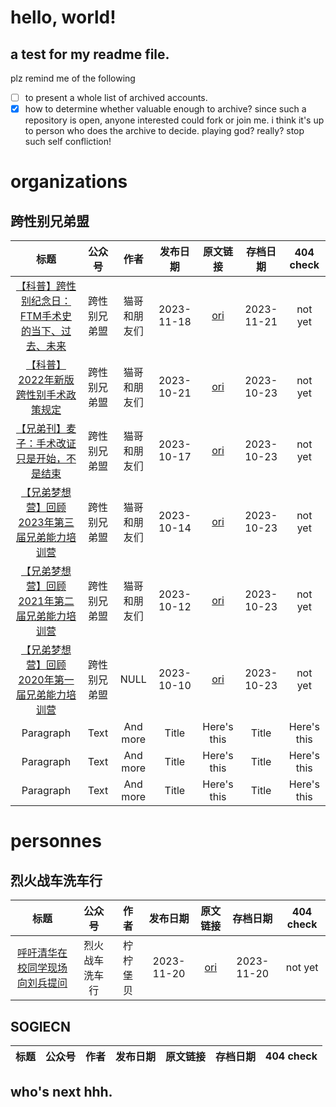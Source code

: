 # hello, world!
## a test for my readme file.

plz remind me of the following
- [ ] to present a whole list of archived accounts.
- [x] how to determine whether valuable enough to archive? since such a repository is open, anyone interested could fork or join me. i think it's up to person who does the archive to decide. playing god? really? stop such self confliction! 

# organizations
## 跨性别兄弟盟
|    标题     |   公众号     |   作者   |   发布日期  | 原文链接  |  存档日期   | 404 check |
|   :----:    |    :----:   | :----:  |  :----:   |  :----:  |   :----:   |   :----:  |
| [【科普】跨性别纪念日：FTM手术史的当下、过去、未来](https://sogiecn.github.io/archive/跨性别兄弟盟/UoVzzw_b51oBvt18qzTNDA.html) | 跨性别兄弟盟 | 猫哥和朋友们 | 2023-11-18 | [ori](https://mp.weixin.qq.com/s/UoVzzw_b51oBvt18qzTNDA) | 2023-11-21 | not yet | 
| [【科普】2022年新版跨性别手术政策规定](https://sogiecn.github.io/archive/跨性别兄弟盟/tQiIM4jPgpsSVAvNT33MjA.html) | 跨性别兄弟盟 | 猫哥和朋友们 | 2023-10-21 | [ori](https://mp.weixin.qq.com/s/tQiIM4jPgpsSVAvNT33MjA) | 2023-10-23 | not yet | 
| [【兄弟刊】麦子：手术改证只是开始，不是结束](https://sogiecn.github.io/archive/跨性别兄弟盟/pcn23CI3EydMGNI2bf7EMg.html) | 跨性别兄弟盟 | 猫哥和朋友们 | 2023-10-17 | [ori](https://mp.weixin.qq.com/s/pcn23CI3EydMGNI2bf7EMg) | 2023-10-23 | not yet |
| [【兄弟梦想营】回顾2023年第三届兄弟能力培训营](https://sogiecn.github.io/archive/跨性别兄弟盟/rl34o43lg_S0mp6mYQX96A.html) | 跨性别兄弟盟 | 猫哥和朋友们 | 2023-10-14 | [ori](https://mp.weixin.qq.com/s/rl34o43lg_S0mp6mYQX96A) | 2023-10-23 | not yet |
| [【兄弟梦想营】回顾2021年第二届兄弟能力培训营](https://sogiecn.github.io/archive/跨性别兄弟盟/eThcJdnt_LlRz38j9Oll1Q.html) | 跨性别兄弟盟 | 猫哥和朋友们 | 2023-10-12 | [ori](https://mp.weixin.qq.com/s/eThcJdnt_LlRz38j9Oll1Q) | 2023-10-23 | not yet |
| [【兄弟梦想营】回顾2020年第一届兄弟能力培训营](https://sogiecn.github.io/archive/跨性别兄弟盟/kc5luMFRxxMPf26nNi2GDg.html) | 跨性别兄弟盟 | NULL | 2023-10-10 | [ori](https://mp.weixin.qq.com/s/kc5luMFRxxMPf26nNi2GDg) | 2023-10-23 | not yet | 
| Paragraph   | Text        | And more      | Title       | Here's this   | Title       | Here's this   |
| Paragraph   | Text        | And more      | Title       | Here's this   | Title       | Here's this   |
| Paragraph   | Text        | And more      | Title       | Here's this   | Title       | Here's this   |

# personnes
## 烈火战车洗车行
|    标题     |   公众号     |   作者   |   发布日期  | 原文链接  |  存档日期   | 404 check |
|   :----:    |    :----:   | :----:  |  :----:   |  :----:  |   :----:   |   :----:  |
| [呼吁清华在校同学现场向刘兵提问](https://sogiecn.github.io/archive/烈火战车洗车行/-JYAltKMEZs21V2I0OK1JQ.html) | 烈火战车洗车行 | 柠柠堡贝 | 2023-11-20 | [ori](https://mp.weixin.qq.com/s/-JYAltKMEZs21V2I0OK1JQ) | 2023-11-20 | not yet | 
## SOGIECN
|    标题     |   公众号     |   作者   |   发布日期  | 原文链接  |  存档日期   | 404 check |
|   :----:    |    :----:   | :----:  |  :----:   |  :----:  |   :----:   |   :----:  |

## who's next hhh.
